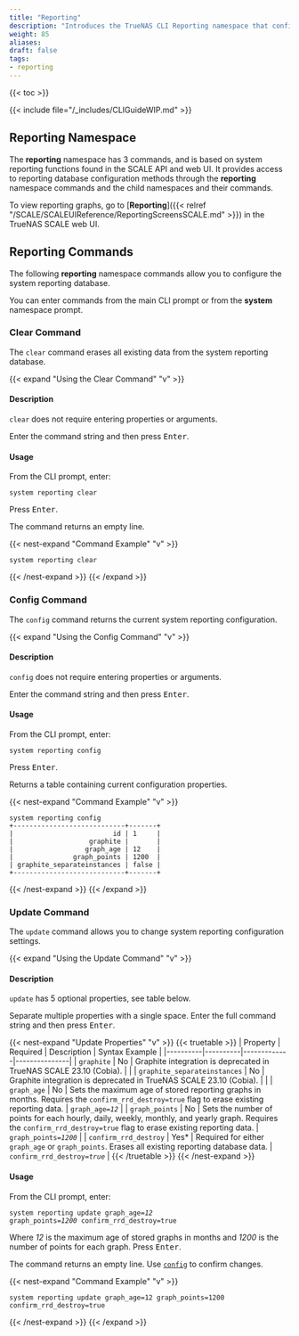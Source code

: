 ```yaml
---
title: "Reporting"
description: "Introduces the TrueNAS CLI Reporting namespace that configures system reporting database related settings found in the API and web UI."
weight: 85
aliases:
draft: false
tags:
- reporting
---
```


{{< toc >}}

{{< include file="/_includes/CLIGuideWIP.md" >}}

## Reporting Namespace
The **reporting** namespace has 3 commands, and is based on system reporting functions found in the SCALE API and web UI.
It provides access to reporting database configuration methods through the **reporting** namespace commands and the child namespaces and their commands.

To view reporting graphs, go to [**Reporting**]({{< relref "/SCALE/SCALEUIReference/ReportingScreensSCALE.md" >}}) in the TrueNAS SCALE web UI.

<!-- The get/query related commands do not work in the CLI and are being removed, see: https://ixsystems.atlassian.net/browse/NAS-124086 -->

## Reporting Commands
The following **reporting** namespace commands allow you to configure the system reporting database.

You can enter commands from the main CLI prompt or from the **system** namespace prompt.

### Clear Command

The `clear` command erases all existing data from the system reporting database.

{{< expand "Using the Clear Command" "v" >}}

#### Description

`clear` does not require entering properties or arguments.

Enter the command string and then press <kbd>Enter</kbd>.

#### Usage

From the CLI prompt, enter:

`system reporting clear`

Press <kbd>Enter</kbd>.

The command returns an empty line.

{{< nest-expand "Command Example" "v" >}}
```
system reporting clear

```
{{< /nest-expand >}}
{{< /expand >}}

### Config Command

The `config` command returns the current system reporting configuration.

{{< expand "Using the Config Command" "v" >}}

#### Description

`config` does not require entering properties or arguments.

Enter the command string and then press <kbd>Enter</kbd>.

#### Usage

From the CLI prompt, enter:

`system reporting config`

Press <kbd>Enter</kbd>.

Returns a table containing current configuration properties.

{{< nest-expand "Command Example" "v" >}}
```
system reporting config
+----------------------------+-------+
|                         id | 1     |
|                   graphite |       |
|                  graph_age | 12    |
|               graph_points | 1200  |
| graphite_separateinstances | false |
+----------------------------+-------+
```
{{< /nest-expand >}}
{{< /expand >}}

### Update Command

The `update` command allows you to change system reporting configuration settings.

{{< expand "Using the Update Command" "v" >}}

#### Description

`update` has 5 optional properties, see table below.

Separate multiple properties with a single space.
Enter the full command string and then press <kbd>Enter</kbd>.

{{< nest-expand "Update Properties" "v" >}}
{{< truetable >}}
| Property | Required | Description | Syntax Example |
|----------|----------|-------------|---------------|
| `graphite` | No | Graphite integration is deprecated in TrueNAS SCALE 23.10 (Cobia). | |
| `graphite_separateinstances` | No | Graphite integration is deprecated in TrueNAS SCALE 23.10 (Cobia). | |
| `graph_age` | No | Sets the maximum age of stored reporting graphs in months. Requires the `confirm_rrd_destroy=true` flag to erase existing reporting data. | <code>graph_age=<em>12</em></code> |
| `graph_points` | No | Sets the number of points for each hourly, daily, weekly, monthly, and yearly graph. Requires the `confirm_rrd_destroy=true` flag to erase existing reporting data. | <code>graph_points=<em>1200</em></code> |
| `confirm_rrd_destroy` | Yes* | Required for either `graph_age` or `graph_points`. Erases all existing reporting database data. | <code>confirm_rrd_destroy=<em>true</em></code> |
{{< /truetable >}}
{{< /nest-expand >}}

#### Usage

From the CLI prompt, enter:

<code>system reporting update graph_age=<em>12</em> graph_points=<em>1200</em> confirm_rrd_destroy=true</code>

Where *12* is the maximum age of stored graphs in months and *1200* is the number of points for each graph.
Press <kbd>Enter</kbd>.

The command returns an empty line.
Use [`config`](#config-command) to confirm changes.

{{< nest-expand "Command Example" "v" >}}
```
system reporting update graph_age=12 graph_points=1200 confirm_rrd_destroy=true
```
{{< /nest-expand >}}
{{< /expand >}}
